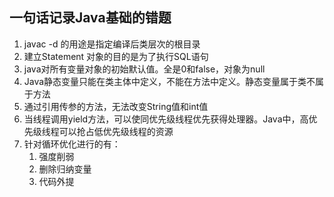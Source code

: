 <h2> 一句话记录Java基础的错题 </h2>

1. javac -d 的用途是指定编译后类层次的根目录
2. 建立Statement 对象的目的是为了执行SQL语句
3. java对所有变量对象的初始默认值。全是0和false，对象为null
4. Java静态变量只能在类主体中定义，不能在方法中定义。静态变量属于类不属于方法  
5. 通过引用传参的方法，无法改变String值和int值  
6. 当线程调用yield方法，可以使同优先级线程优先获得处理器。Java中，高优先级线程可以抢占低优先级线程的资源  
7. 针对循环优化进行的有：  
    1. 强度削弱  
    2. 删除归纳变量  
    3. 代码外提  
